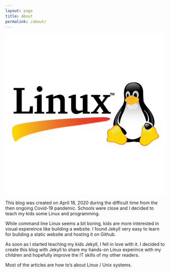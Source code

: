 ```yaml
---
layout: page
title: About
permalink: /about/
---
```


![Linux](/images/linux.png)

This blog was created on April 18, 2020 during the difficult time from the then ongoing Covid-19 pandemic. Schools were close and I decided to teach my kids some Linux and programming. 

While command line Linux seems a bit boring, kids are more interested in visual expereince like building a website. I found Jekyll very easy to learn for building a static website and hosting it on Github. 

As soon as I started teaching my kids Jekyll, I fell in love with it. I decided to create this blog with Jekyll to share my hands-on Linux experince with my children and hopefully improve the IT skills of my other readers.  

Most of the articles are how to’s about Linux / Unix systems.
